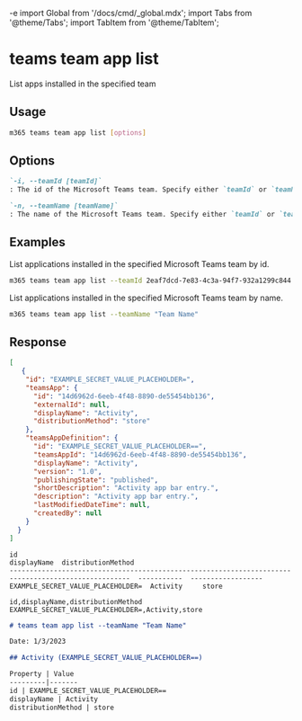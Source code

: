 -e <!-- DISCLAIMER: All secrets, passwords, and sensitive values in this document are examples only and not real credentials. -->
import Global from '/docs/cmd/_global.mdx';
import Tabs from '@theme/Tabs';
import TabItem from '@theme/TabItem';

# teams team app list

List apps installed in the specified team

## Usage

```sh
m365 teams team app list [options]
```

## Options

```md definition-list
`-i, --teamId [teamId]`
: The id of the Microsoft Teams team. Specify either `teamId` or `teamName` but not both.

`-n, --teamName [teamName]`
: The name of the Microsoft Teams team. Specify either `teamId` or `teamName` but not both.

```

<Global />

## Examples

List applications installed in the specified Microsoft Teams team by id.

```sh
m365 teams team app list --teamId 2eaf7dcd-7e83-4c3a-94f7-932a1299c844
```

List applications installed in the specified Microsoft Teams team by name.

```sh
m365 teams team app list --teamName "Team Name"
```

## Response

<Tabs>
  <TabItem value="JSON">

  ```json
  [
     {
      "id": "EXAMPLE_SECRET_VALUE_PLACEHOLDER=",
      "teamsApp": {
        "id": "14d6962d-6eeb-4f48-8890-de55454bb136",
        "externalId": null,
        "displayName": "Activity",
        "distributionMethod": "store"
      },
      "teamsAppDefinition": {
        "id": "EXAMPLE_SECRET_VALUE_PLACEHOLDER==",
        "teamsAppId": "14d6962d-6eeb-4f48-8890-de55454bb136",
        "displayName": "Activity",
        "version": "1.0",
        "publishingState": "published",
        "shortDescription": "Activity app bar entry.",
        "description": "Activity app bar entry.",
        "lastModifiedDateTime": null,
        "createdBy": null
      }
    }
  ]
  ```

  </TabItem>
  <TabItem value="Text">

  ```text
  id                                                                                                    displayName  distributionMethod
  ----------------------------------------------------------------------------------------------------  -----------  ------------------
  EXAMPLE_SECRET_VALUE_PLACEHOLDER=  Activity     store
  ```

  </TabItem>
  <TabItem value="CSV">

  ```csv
  id,displayName,distributionMethod
  EXAMPLE_SECRET_VALUE_PLACEHOLDER=,Activity,store
  ```

  </TabItem>
  <TabItem value="Markdown">

  ```md
  # teams team app list --teamName "Team Name"

  Date: 1/3/2023

  ## Activity (EXAMPLE_SECRET_VALUE_PLACEHOLDER==)

  Property | Value
  ---------|-------
  id | EXAMPLE_SECRET_VALUE_PLACEHOLDER==
  displayName | Activity
  distributionMethod | store
  ```

  </TabItem>
</Tabs>

